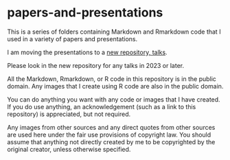 # papers-and-presentations

This is a series of folders containing Markdown and Rmarkdown 
code that I used in a variety of papers and presentations.

I am moving the presentations to a [new repository, talks][talks].

[talks]: https://github.com/pmean/talks

Please look in the new repository for any talks in 2023
or later.

All the Markdown, Rmarkdown, or R code in this repository
is in the public domain. Any images that I create using
R code are also in the public domain.

You can do anything you want with any code or images that I
have created. If you do use anything, an acknowledgement
(such as a link to this repository) is appreciated, but
not required.

Any images from other sources and any direct
quotes from other sources are used here under the fair
use provisions of copyright law. You should assume that
anything not directly created by me to be copyrighted by the 
original creator, unless otherwise specified.

